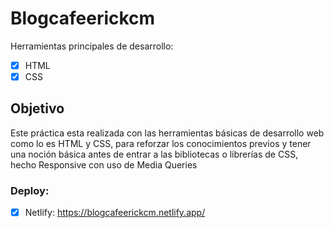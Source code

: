 # Blogcafeerickcm
Herramientas principales de desarrollo: 
- [x] HTML
- [x] CSS

## Objetivo

Este práctica esta realizada con las herramientas básicas de desarrollo web como lo es HTML y CSS, para reforzar los conocimientos previos y tener una noción básica antes de entrar
a las bibliotecas o librerías de CSS, hecho Responsive con uso de Media Queries

### Deploy:
- [x] Netlify: https://blogcafeerickcm.netlify.app/
